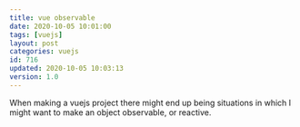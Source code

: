 ```yaml
---
title: vue observable
date: 2020-10-05 10:01:00
tags: [vuejs]
layout: post
categories: vuejs
id: 716
updated: 2020-10-05 10:03:13
version: 1.0
---
```


When making a vuejs project there might end up being situations in which I might want to make an object observable, or reactive.

<!-- more -->
